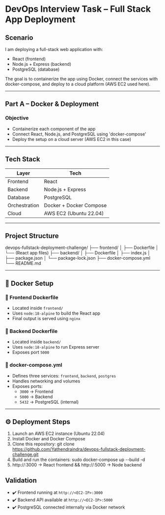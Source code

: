 # DevOps Interview Task – Full Stack App Deployment

## Scenario  
I am deploying a full-stack web application with:
- React (frontend)
- Node.js + Express (backend)
- PostgreSQL (database)

The goal is to containerize the app using Docker, connect the services with docker-compose, and deploy to a cloud platform (AWS EC2 used here).

--------------------------

##  Part A – Docker & Deployment

###  Objective
- Containerize each component of the app
- Connect React, Node.js, and PostgreSQL using 'docker-compose'
- Deploy the setup on a cloud server (AWS EC2 in this case)

-----------------------------

##  Tech Stack

| Layer     | Tech                         |
|-----------|------------------------------|
| Frontend  | React                        |
| Backend   | Node.js + Express            |
| Database  | PostgreSQL                   |
| Orchestration | Docker + Docker Compose |
| Cloud     | AWS EC2 (Ubuntu 22.04)       |


---------------------------

##  Project Structure
devops-fullstack-deployment-challenge/
├── frontend/
│ ├── Dockerfile
│ └── (React app files)
├── backend/
│ ├── Dockerfile
│ ├── index.js
│ ├── package.json
│ └── package-lock.json
├── docker-compose.yml
└── README.md

---

## 🧱 Docker Setup

### 🔹 Frontend Dockerfile
- Located inside `frontend/`
- Uses `node:18-alpine` to build the React app
- Final output is served using `nginx`

### 🔹 Backend Dockerfile
- Located inside `backend/`
- Uses `node:18-alpine` to run Express server
- Exposes port `5000`

### 🔹 docker-compose.yml
- Defines three services: `frontend`, `backend`, `postgres`
- Handles networking and volumes
- Exposes ports:
  - `3000` → Frontend
  - `5000` → Backend
  - `5432` → PostgreSQL (internal)

---

## ⚙️ Deployment Steps

1. Launch an AWS EC2 instance (Ubuntu 22.04)
2. Install Docker and Docker Compose
3. Clone this repository: git clone https://github.com/Yathendraindra/devops-fullstack-deployment-challenge.git
4. Build and run the containers:
sudo docker-compose up --build -d
5. http://<your-ec2-ip>:3000 → React frontend && http://<your-ec2-ip>:5000 → Node backend

## Validation

- ✔️ Frontend running at `http://<EC2-IP>:3000`
- ✔️ Backend API available at `http://<EC2-IP>:5000`
- ✔️ PostgreSQL connected internally via Docker network



   



